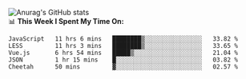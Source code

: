 
![Anurag's GitHub stats](https://github-readme-stats.vercel.app/api?username=supergczh&show_icons=true&theme=radical)
<br />
📊 **This Week I Spent My Time On:**

<!--START_SECTION:waka-->
```text
JavaScript   11 hrs 6 mins   ████████▒░░░░░░░░░░░░░░░░   33.82 % 
LESS         11 hrs 3 mins   ████████▒░░░░░░░░░░░░░░░░   33.65 % 
Vue.js       6 hrs 54 mins   █████▒░░░░░░░░░░░░░░░░░░░   21.04 % 
JSON         1 hr 15 mins    █░░░░░░░░░░░░░░░░░░░░░░░░   03.82 % 
Cheetah      50 mins         ▓░░░░░░░░░░░░░░░░░░░░░░░░   02.57 % 
```
<!--END_SECTION:waka-->
